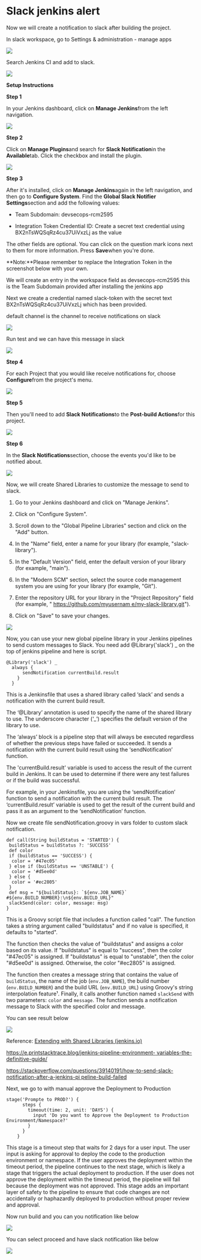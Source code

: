 # Slack jenkins alert





Now we will create a notification to slack after building the project.

In slack workspace, go to Settings & administration - manage apps



![](../media/21.%20Slack%20jenkins%20alert_1.png)



Search Jenkins CI and add to slack.

![](../media/21.%20Slack%20jenkins%20alert_2.png)



**Setup Instructions**



**Step 1**

In your Jenkins dashboard, click on **Manage Jenkins**from the left navigation.

![](../media/21.%20Slack%20jenkins%20alert_3.png)





**Step 2**

Click on **Manage Plugins**and search for **Slack Notification**in the **Available**tab. Click the checkbox and install the plugin.

![](../media/21.%20Slack%20jenkins%20alert_4.png)







**Step 3**

After it's installed, click on **Manage Jenkins**again in the left navigation, and then go to **Configure System**. Find the **Global Slack Notifier Settings**section and add the following values:

-  Team Subdomain: devsecops-rcm2595

-  Integration Token Credential ID: Create a secret text credential using BX2nTsWQSqRz4cu37UiVxzLj as the value

The other fields are optional. You can click on the question mark icons next to them for more information. Press **Save**when you're done.

**Note:**Please remember to replace the Integration Token in the screenshot below with your own.



We will create an entry in the workspace field as devsecops-rcm2595 this is the Team Subdomain provided after installing the jenkins app



Next we create a credential named slack-token with the secret text BX2nTsWQSqRz4cu37UiVxzLj which has been provided.

default channel is the channel to receive notifications on slack



![](../media/21.%20Slack%20jenkins%20alert_5.png)



Run test and we can have this message in slack

![](../media/21.%20Slack%20jenkins%20alert_6.png)



**Step 4**

For each Project that you would like receive notifications for, choose **Configure**from the project's menu.

![](../media/21.%20Slack%20jenkins%20alert_7.png)



**Step 5**

Then you'll need to add **Slack Notifications**to the **Post-build Actions**for this project.

![](../media/21.%20Slack%20jenkins%20alert_8.png)



**Step 6**

In the **Slack Notifications**section, choose the events you'd like to be notified about.

![](../media/21.%20Slack%20jenkins%20alert_9.png)













Now, we will create Shared Libraries to customize the message to send to slack.



1. Go to your Jenkins dashboard and click on "Manage Jenkins".

2. Click on "Configure System".

3. Scroll down to the "Global Pipeline Libraries" section and click on the "Add" button.

4. In the "Name" field, enter a name for your library (for example, "slack-library").

5. In the "Default Version" field, enter the default version of your library (for example, "main").

6. In the "Modern SCM" section, select the source code management system you are using for your library (for example, "Git").

7. Enter the repository URL for your library in the "Project Repository" field (for example, " [https://github.com/myusernam e/my-slack-library.git](https://github.com/myusername/my-slack-library.git)").

8. Click on "Save" to save your changes.



![](../media/21.%20Slack%20jenkins%20alert_10.png)





Now, you can use your new global pipeline library in your Jenkins pipelines to send custom messages to Slack.  You need add @Library('slack') _ on the top of jenkins pipeline and here is script.

```
@Library('slack') _
  always {
      sendNotification currentBuild.result
    }
  }
```



This is a Jenkinsfile that uses a shared library called ‘slack’ and sends a notification with the current build result.

The ‘@Library’ annotation is used to specify the name of the shared library to use. The underscore character (‘_’) specifies the default version of the library to use.



The ‘always’ block is a pipeline step that will always be executed regardless of whether the previous steps have failed or succeeded. It sends a notification with the current build result using the ‘sendNotification’ function.



The 'currentBuild.result' variable is used to access the result of the current build in Jenkins. It can be used to determine if there were any test failures or if the build was successful.

For example, in your Jenkinsfile, you are using the ‘sendNotification’ function to send a notification with the current build result. The ‘currentBuild.result’ variable is used to get the result of the current build and pass it as an argument to the ‘sendNotification’ function.





Now we create file sendNotification.groovy in vars folder to custom slack notification.

```
def call(String buildStatus = 'STARTED') {
 buildStatus = buildStatus ?: 'SUCCESS'
 def color
 if (buildStatus == 'SUCCESS') {
  color = '#47ec05'
 } else if (buildStatus == 'UNSTABLE') {
  color = '#d5ee0d'
 } else {
  color = '#ec2805'
 }
 def msg = "${buildStatus}: `${env.JOB_NAME}` #${env.BUILD_NUMBER}:\n${env.BUILD_URL}"
 slackSend(color: color, message: msg)
}
```



This is a Groovy script file that includes a function called "call". The function takes a string argument called "buildstatus" and if no value is specified, it defaults to "started".



The function then checks the value of "buildstatus" and assigns a color based on its value. If "buildstatus" is equal to "success", then the color "#47ec05" is assigned. If "buildstatus" is equal to "unstable", then the color "#d5ee0d" is assigned. Otherwise, the color "#ec2805" is assigned.



The function then creates a message string that contains the value of `buildStatus`, the name of the job (`env.JOB_NAME`), the build number (`env.BUILD_NUMBER`) and the build URL (`env.BUILD_URL`) using Groovy's string interpolation feature¹. Finally, it calls another function named `slackSend` with two parameters: `color` and `message`. The function sends a notification message to Slack with the specified color and message.



You can see result below



![](../media/21.%20Slack%20jenkins%20alert_11.png)



Reference: [Extending with Shared Libraries (jenkins.io)](https://www.jenkins.io/doc/book/pipeline/shared-libraries/)

[https://e.printstacktrace.blog/jenkins-pipeline-environment- variables-the-definitive-guide/](https://e.printstacktrace.blog/jenkins-pipeline-environment-variables-the-definitive-guide/)

[https://stackoverflow.com/questions/39140191/how-to-send-slack-notification-after-a-jenkins-pi peline-build-failed](https://stackoverflow.com/questions/39140191/how-to-send-slack-notification-after-a-jenkins-pipeline-build-failed)





Next, we go to with manual approve the Deployment to Production

```
stage('Prompte to PROD?') {
      steps {
        timeout(time: 2, unit: 'DAYS') {
          input 'Do you want to Approve the Deployment to Production Environment/Namespace?'
        }
      }
    }
```



This stage is a timeout step that waits for 2 days for a user input. The user input is asking for approval to deploy the code to the production environment or namespace. If the user approves the deployment within the timeout period, the pipeline continues to the next stage, which is likely a stage that triggers the actual deployment to production. If the user does not approve the deployment within the timeout period, the pipeline will fail because the deployment was not approved. This stage adds an important layer of safety to the pipeline to ensure that code changes are not accidentally or haphazardly deployed to production without proper review and approval.



Now run build and you can you notification like below

![](../media/21.%20Slack%20jenkins%20alert_12.png)



You can select proceed and have slack notification like below

![](../media/21.%20Slack%20jenkins%20alert_13.png)




